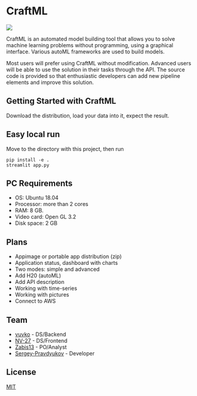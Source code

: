 # CraftML

![](https://github.com/vuvko/CraftML/blob/main/CraftML-logo.png)

CraftML is an automated model building tool that allows you to solve machine learning problems without programming, using a graphical interface. Various autoML frameworks are used to build models.

Most users will prefer using CraftML without modification. Advanced users will be able to use the solution in their tasks through the API. The source code is provided so that enthusiastic developers can add new pipeline elements and improve this solution. 

## Getting Started with CraftML

Download the distribution, load your data into it, expect the result.

## Easy local run

Move to the directory with this project, then run
```
pip install -e .
streamlit app.py
```


## PC Requirements
* OS: Ubuntu 18.04
* Processor: more than 2 cores
* RAM: 8 GB.
* Video card: Open GL 3.2
* Disk space: 2 GB

## Plans
* Appimage or portable app distribution (zip)
* Application status, dashboard with charts
* Two modes: simple and advanced
* Add H20 (autoML)
* Add API description
* Working with time-series
* Working with pictures
* Connect to AWS 


## Team
* [vuvko](https://github.com/vuvko) - DS/Backend
* [NV-27](https://github.com/NV-27) - DS/Frontend 
* [Zabis13](https://github.com/Zabis13) - PO/Analyst 
* [Sergey-Pravdyukov](https://github.com/Sergey-Pravdyukov) - Developer 

## License
[MIT](https://choosealicense.com/licenses/mit/)
